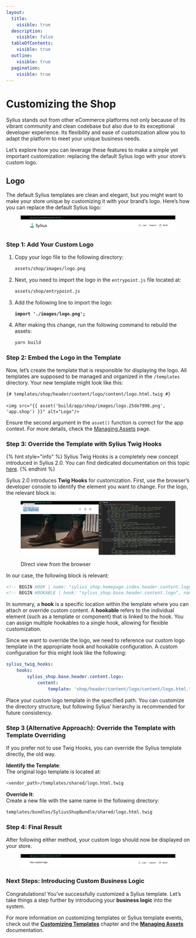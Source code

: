 ```yaml
---
layout:
  title:
    visible: true
  description:
    visible: false
  tableOfContents:
    visible: true
  outline:
    visible: true
  pagination:
    visible: true
---
```


# Customizing the Shop

Sylius stands out from other eCommerce platforms not only because of its vibrant community and clean codebase but also due to its exceptional developer experience. Its flexibility and ease of customization allow you to adapt the platform to meet your unique business needs.

Let’s explore how you can leverage these features to make a simple yet important customization: replacing the default Sylius logo with your store’s custom logo.

## Logo

The default Sylius templates are clean and elegant, but you might want to make your store unique by customizing it with your brand’s logo. Here’s how you can replace the default Sylius logo:

<figure><img src="../.gitbook/assets/image (3) (1) (1).png" alt=""><figcaption></figcaption></figure>

### Step 1: Add Your Custom Logo

1.  Copy your logo file to the following directory:

    ```bash
    assets/shop/images/logo.png
    ```
2.  Next, you need to import the logo in the `entrypoint.js` file located at:

    ```bash
    assets/shop/entrypoint.js
    ```
3.  Add the following line to import the logo:

    <pre class="language-js"><code class="lang-js"><strong>import './images/logo.png';
    </strong></code></pre>
4.  After making this change, run the following command to rebuild the assets:

    ```bash
    yarn build
    ```

### Step 2: Embed the Logo in the Template

Now, let’s create the template that is responsible for displaying the logo. All templates are supposed to be managed and organized in the `/templates` directory. Your new template might look like this:

```twig
{# templates/shop/header/content/logo/content/logo.html.twig #}

<img src="{{ asset('build/app/shop/images/logo.25de7998.png', 'app.shop') }}" alt="Logo"/>
```

Ensure the second argument in the `asset()` function is correct for the app context. For more details, check the [Managing Assets](../the-book/frondend-and-themes.md) page.

### Step 3: Override the Template with Sylius Twig Hooks

{% hint style="info" %}
Sylius Twig Hooks is a completely new concept introduced in Sylius 2.0. You can find dedicated documentation on this topic [here](https://sylius-1.gitbook.io/stack/dWolXcvu3MnA2piZOEle/twig-hooks/getting-started).
{% endhint %}

Sylius 2.0 introduces **Twig Hooks** for customization. First, use the browser’s developer console to identify the element you want to change. For the logo, the relevant block is:

<figure><img src="../.gitbook/assets/image (13).png" alt=""><figcaption><p>DIrect view from the browser</p></figcaption></figure>

In our case, the following block is relevant:

```html
<!-- BEGIN HOOK | name: "sylius_shop.homepage.index.header.content.logo, sylius_shop.base.header.content.logo" -->
<!-- BEGIN HOOKABLE | hook: "sylius_shop.base.header.content.logo", name: "content", template: "@SyliusShop/shared/sylius_logo.html.twig", priority: 0 -->
```

In summary, a **hook** is a specific location within the template where you can attach or override custom content. A **hookable** refers to the individual element (such as a template or component) that is linked to the hook. You can assign multiple hookables to a single hook, allowing for flexible customization.

Since we want to override the logo, we need to reference our custom logo template in the appropriate hook and hookable configuration. A custom configuration for this might look like the following:

```yaml
sylius_twig_hooks:
    hooks:
        sylius_shop.base.header.content.logo:
            content:
                template: 'shop/header/content/logo/content/logo.html.twig'

```

Place your custom logo template in the specified path. You can customize the directory structure, but following Sylius’ hierarchy is recommended for future consistency.

### Step 3 (Alternative Approach): Override the Template with Template Overriding

If you prefer not to use Twig Hooks, you can override the Sylius template directly, the old way.

**Identify the Template**:\
The original logo template is located at:

```bash
<vendor_path>/templates/shared/logo.html.twig
```

**Override It**:\
Create a new file with the same name in the following directory:

```bash
templates/bundles/SyliusShopBundle/shared/logo.html.twig
```

### Step 4: Final Result

After following either method, your custom logo should now be displayed on your store.

<figure><img src="../.gitbook/assets/image (1) (1) (1).png" alt=""><figcaption></figcaption></figure>

### Next Steps: Introducing Custom Business Logic

Congratulations! You’ve successfully customized a Sylius template. Let’s take things a step further by introducing your **business logic** into the system.

For more information on customizing templates or Sylius template events, check out the [**Customizing Templates**](../the-customization-guide/customizing-templates.md) chapter and the [**Managing Assets**](../the-book/frondend-and-themes.md) documentation.
